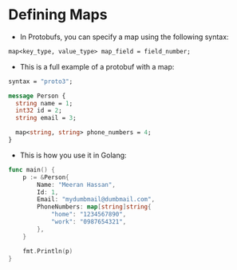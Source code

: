 # Defining Maps
+ In Protobufs, you can specify a map using the following syntax:
```protobuf
map<key_type, value_type> map_field = field_number;
```
+ This is a full example of a protobuf with a map:
```protobuf
syntax = "proto3";

message Person {
  string name = 1;
  int32 id = 2;
  string email = 3;

  map<string, string> phone_numbers = 4;
}
```

+ This is how you use it in Golang:
```go
func main() {
    p := &Person{
        Name: "Meeran Hassan",
        Id: 1,
        Email: "mydumbmail@dumbmail.com",
        PhoneNumbers: map[string]string{
            "home": "1234567890",
            "work": "0987654321",
        },
    }

    fmt.Println(p)
}
```
